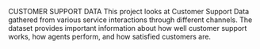 CUSTOMER SUPPORT DATA
This project looks at Customer Support Data gathered from various service interactions through different channels. The dataset provides important information about how well customer support works, how agents perform, and how satisfied customers are.
